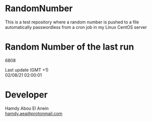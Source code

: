 # RandomNumber    
This is a test repository where a random number is pushed to a file automatically passwordless from a cron job in my Linux CentOS server    
# Random Number of the last run   
6808
      
Last update (GMT +1)    
02/08/21 02:00:01
# Developer    
Hamdy Abou El Anein   
hamdy.aea@protonmail.com
